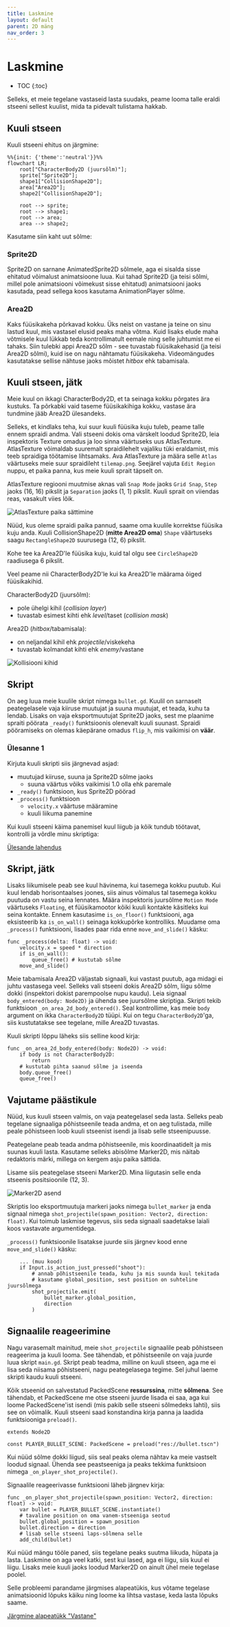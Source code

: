```yaml
---
title: Laskmine
layout: default
parent: 2D mäng
nav_order: 3
---
```



# Laskmine

-	TOC
{:toc}

Selleks, et meie tegelane vastaseid lasta suudaks, peame looma talle eraldi stseeni sellest kuulist, mida ta pidevalt tulistama hakkab.

## Kuuli stseen

Kuuli stseeni ehitus on järgmine:

```mermaid
%%{init: {'theme':'neutral'}}%%
flowchart LR;
	root["CharacterBody2D (juursõlm)"];
	sprite["Sprite2D"];
	shape1["CollisionShape2D"];
	area["Area2D"];
	shape2["CollisionShape2D"];

	root --> sprite;
	root --> shape1;
	root --> area;
	area --> shape2;
```
Kasutame siin kaht uut sõlme:

### Sprite2D

Sprite2D on sarnane AnimatedSprite2D sõlmele, aga ei sisalda sisse ehitatud võimalust animatsioone luua. Kui tahad Sprite2D (ja teisi sõlmi, millel pole animatsiooni võimekust sisse ehitatud) animatsiooni jaoks kasutada, pead sellega koos kasutama AnimationPlayer sõlme.

### Area2D

Kaks füüsikakeha põrkavad kokku. Üks neist on vastane ja teine on sinu lastud kuul, mis vastasel elusid peaks maha võtma. Kuid lisaks elude maha võtmisele kuul lükkab teda kontrollimatult eemale ning selle juhtumist me ei tahaks. Siin tulebki appi Area2D sõlm - see tuvastab füüsikakehasid (ja teisi Area2D sõlmi), kuid ise on nagu nähtamatu füüsikakeha. Videomängudes kasutatakse sellise nähtuse jaoks mõistet *hitbox* ehk tabamisala.

## Kuuli stseen, jätk

Meie kuul on ikkagi CharacterBody2D, et ta seinaga kokku põrgates ära kustuks. Ta põrkabki vaid taseme füüsikakihiga kokku, vastase ära tundmine jääb Area2D ülesandeks.

Selleks, et kindlaks teha, kui suur kuuli füüsika kuju tuleb, peame talle ennem spraidi andma. Vali stseeni dokis oma värskelt loodud Sprite2D, leia inspektoris Texture omadus ja loo sinna väärtuseks uus AtlasTexture. AtlasTexture võimaldab suuremalt spraidilehelt vajaliku tüki eraldamist, mis teeb spraidiga töötamise lihtsamaks. Ava AtlasTexture ja määra selle `Atlas` väärtuseks meie suur spraidileht `tilemap.png`. Seejärel vajuta `Edit Region` nuppu, et paika panna, kus meie kuuli sprait täpselt on.

AtlasTexture regiooni muutmise aknas vali `Snap Mode` jaoks `Grid Snap`, `Step` jaoks (16, 16) pikslit ja `Separation` jaoks (1, 1) pikslit. Kuuli sprait on viiendas reas, vasakult viies lõik.

![AtlasTexture paika sättimine](./pildid/laskmine/atlastexture.png)

Nüüd, kus oleme spraidi paika pannud, saame oma kuulile korrektse füüsika kuju anda. Kuuli CollisionShape2D (**mitte Area2D oma**) `Shape` väärtuseks saagu `RectangleShape2D` suurusega (12, 6) pikslit.

Kohe tee ka Area2D'le füüsika kuju, kuid tal olgu see `CircleShape2D` raadiusega 6 pikslit.

Veel peame nii CharacterBody2D'le kui ka Area2D'le määrama õiged füüsikakihid.

CharacterBody2D (juursõlm):
-	pole ühelgi kihil (*collision layer*)
-	tuvastab esimest kihti ehk *level*/taset (*collision mask*)

Area2D (*hitbox*/tabamisala):
-	on neljandal kihil ehk *projectile*/viskekeha
-	tuvastab kolmandat kihti ehk *enemy*/vastane

![Kollisiooni kihid](./pildid/laskmine/solmede-fuusika-kihid.png)

## Skript

On aeg luua meie kuulile skript nimega `bullet.gd`. Kuulil on sarnaselt peategelasele vaja kiiruse muutujat ja suuna muutujat, et teada, kuhu ta lendab. Lisaks on vaja eksportmuutujat Sprite2D jaoks, sest me plaanime spraiti pöörata `_ready()` funktsioonis olenevalt kuuli suunast. Spraidi pööramiseks on olemas käepärane omadus `flip_h`, mis vaikimisi on **väär**.

### Ülesanne 1

Kirjuta kuuli skripti siis järgnevad asjad:

-	muutujad kiiruse, suuna ja Sprite2D sõlme jaoks
	-	suuna väärtus võiks vaikimisi 1.0 olla ehk paremale
-	`_ready()` funktsioon, kus Sprite2D pöörad
-	`_process()` funktsioon
	-	`velocity.x` väärtuse määramine
	-	kuuli liikuma panemine

Kui kuuli stseeni käima panemisel kuul liigub ja kõik tundub töötavat, kontrolli ja võrdle minu skriptiga:

[Ülesande lahendus](../lahendused/ulesanne-1)

## Skript, jätk

Lisaks liikumisele peab see kuul hävinema, kui tasemega kokku puutub. Kui kuul lendab horisontaalses joones, siis ainus võimalus tal tasemega kokku puutuda on vastu seina lennates. Määra inspektoris juursõlme `Motion Mode` väärtuseks `Floating`, et füüsikamootor kõiki kuuli kontakte käsitleks kui seina kontakte. Ennem kasutasime `is_on_floor()` funktsiooni, aga eksisteerib ka `is_on_wall()` seinaga kokkupõrke kontrolliks. Muudame oma `_process()` funktsiooni, lisades paar rida enne `move_and_slide()` käsku:

```gdscript
func _process(delta: float) -> void:
	velocity.x = speed * direction
	if is_on_wall():
		queue_free() # kustutab sõlme
	move_and_slide()
```

Meie tabamisala Area2D väljastab signaali, kui vastast puutub, aga midagi ei juhtu vastasega veel. Selleks vali stseeni dokis Area2D sõlm, liigu sõlme dokki (inspektori dokist parempoolse nupu kaudu). Leia signaal `body_entered(body: Node2D)` ja ühenda see juursõlme skriptiga. Skripti tekib funktsioon `_on_area_2d_body_entered()`. Seal kontrollime, kas meie `body` argument on ikka `CharacterBody2D` tüüpi. Kui on tegu `CharacterBody2D`'ga, siis kustutatakse see tegelane, mille Area2D tuvastas.

Kuuli skripti lõppu läheks siis selline kood kirja:

```gdscript
func _on_area_2d_body_entered(body: Node2D) -> void:
	if body is not CharacterBody2D:
		return
	# kustutab pihta saanud sõlme ja iseenda
	body.queue_free()
	queue_free()
```

## Vajutame päästikule

Nüüd, kus kuuli stseen valmis, on vaja peategelasel seda lasta. Selleks peab tegelane signaaliga põhistseenile teada andma, et on aeg tulistada, mille peale põhistseen loob kuuli stseenist isendi ja lisab selle stseenipuusse.

Peategelane peab teada andma põhistseenile, mis koordinaatidelt ja mis suunas kuuli lasta. Kasutame selleks abisõlme Marker2D, mis näitab redaktoris märki, millega on kergem asju paika sättida.

Lisame siis peategelase stseeni Marker2D. Mina liigutasin selle enda stseenis positsioonile (12, 3).

![Marker2D asend](./pildid/laskmine/marker2d.png)

Skriptis loo eksportmuutuja markeri jaoks nimega `bullet_marker` ja enda signaal nimega `shot_projectile(spawn_position: Vector2, direction: float)`. Kui toimub laskmise tegevus, siis seda signaali saadetakse laiali koos vastavate argumentidega.

`_process()` funktsioonile lisatakse juurde siis järgnev kood enne `move_and_slide()` käsku:

```gdscript
	... (muu kood)
	if Input.is_action_just_pressed("shoot"):
		# annab põhistseenile teada, kuhu ja mis suunda kuul tekitada
		# kasutame global_position, sest position on suhteline juursõlmega
		shot_projectile.emit(
			bullet_marker.global_position,
			direction
		)
```

## Signaalile reageerimine

Nagu varasemalt mainitud, meie `shot_projectile` signaalile peab põhistseen reageerima ja kuuli looma. See tähendab, et põhistseenile on vaja juurde luua skript `main.gd`. Skript peab teadma, milline on kuuli stseen, aga me ei lisa seda niisama põhistseeni, nagu peategelasega tegime. Sel juhul laeme skripti kaudu kuuli stseeni.

Kõik stseenid on salvestatud PackedScene **ressurssina**, mitte **sõlmena**. See tähendab, et PackedScene me otse stseeni juurde lisada ei saa, aga kui loome PackedScene'ist isendi (mis pakib selle stseeni sõlmedeks lahti), siis see on võimalik. Kuuli stseeni saad konstandina kirja panna ja laadida funktsiooniga `preload()`.

```gdscript
extends Node2D

const PLAYER_BULLET_SCENE: PackedScene = preload("res://bullet.tscn")
```

Kui nüüd sõlme dokki liigud, siis seal peaks olema nähtav ka meie vastselt loodud signaal. Ühenda see peastseeniga ja peaks tekkima funktsioon nimega `_on_player_shot_projectile()`.

Signaalile reageerivasse funktsiooni läheb järgnev kirja:

```gdscript
func _on_player_shot_projectile(spawn_position: Vector2, direction: float) -> void:
	var bullet = PLAYER_BULLET_SCENE.instantiate()
	# tavaline position on oma vanem-stseeniga seotud
	bullet.global_position = spawn_position
	bullet.direction = direction
	# lisab selle stseeni laps-sõlmena selle
	add_child(bullet)
```

Kui nüüd mängu tööle paned, siis tegelane peaks suutma liikuda, hüpata ja lasta. Laskmine on aga veel katki, sest kui lased, aga ei liigu, siis kuul ei liigu. Lisaks meie kuuli jaoks loodud Marker2D on ainult ühel meie tegelase poolel.

Selle probleemi parandame järgmises alapeatükis, kus võtame tegelase animatsioonid lõpuks käiku ning loome ka lihtsa vastase, keda lasta lõpuks saame.

[Järgmine alapeatükk "Vastane"](./vastane)